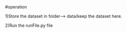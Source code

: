 #operation

1)Store the dataset in folder--> data/keep the dataset here.

2)Run the runFile.py file
